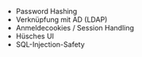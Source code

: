 - Password Hashing 
- Verknüpfung mit AD (LDAP)
- Anmeldecookies / Session Handling
- Hüsches UI
- SQL-Injection-Safety
